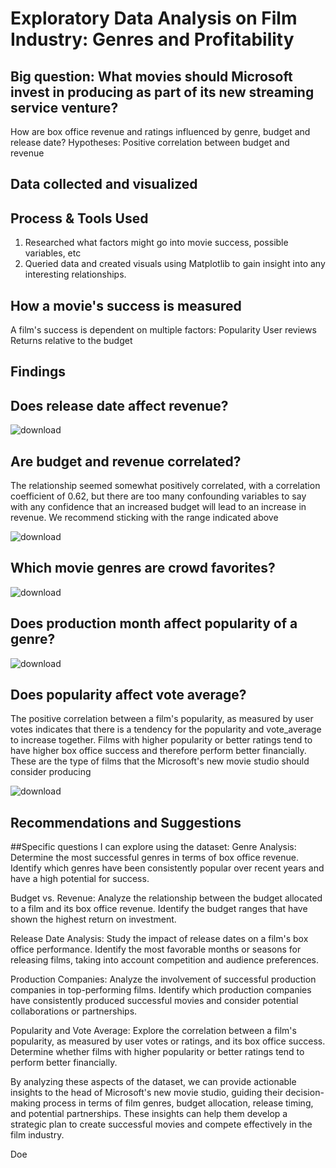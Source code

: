 # Exploratory Data Analysis on Film Industry: Genres and Profitability
## Big question: What movies should Microsoft invest in producing as part of its new streaming service venture?
How are box office revenue and ratings influenced by genre, budget and release date?
Hypotheses:
Positive correlation between budget and revenue

## Data collected and visualized

## Process & Tools Used
1. Researched what factors might go into movie success, possible variables, etc
2. Queried data and created visuals using Matplotlib to gain insight into any interesting relationships.

## How a movie's success is measured
A film's success is dependent on multiple factors:
Popularity
User reviews
Returns relative to the budget

## Findings
## Does release date affect revenue?
![download](https://github.com/mwanza00/microsoft_movies/assets/137791910/097e6ea3-0c66-463e-841a-a941c83f38fd)


## Are budget and revenue correlated?

The relationship seemed somewhat positively correlated, with a correlation coefficient of 0.62, but there are too many confounding variables to say with any confidence that an increased budget will lead to an increase in revenue. We recommend sticking with the range indicated above

![download](https://github.com/mwanza00/microsoft_movies/assets/137791910/5442fd2f-0033-4ebb-863e-1b97ef4b2bd2)


## Which movie genres are crowd favorites?
![download](https://github.com/mwanza00/microsoft_movies/assets/137791910/1d30374b-ca71-43a4-938c-f7670a03b986)


## Does production month affect popularity of a genre?
![download](https://github.com/mwanza00/microsoft_movies/assets/137791910/4312f928-86c6-4a0b-aa53-19e573e8625e)


## Does popularity affect vote average?
The positive correlation between a film's popularity, as measured by user votes indicates that there is a tendency for the popularity and vote_average to increase together. Films with higher popularity or better ratings tend to have higher box office success and therefore perform better financially. These are the type of films that the Microsoft's new movie studio should consider producing

![download](https://github.com/mwanza00/microsoft_movies/assets/137791910/b7ce7a7f-089c-435a-8244-9764b7b8661a)

## Recommendations and Suggestions

##Specific questions I can explore using the dataset:
Genre Analysis: Determine the most successful genres in terms of box office revenue. Identify which genres have been consistently popular over recent years and have a high potential for success.

Budget vs. Revenue: Analyze the relationship between the budget allocated to a film and its box office revenue. Identify the budget ranges that have shown the highest return on investment.

Release Date Analysis: Study the impact of release dates on a film's box office performance. Identify the most favorable months or seasons for releasing films, taking into account competition and audience preferences.

Production Companies: Analyze the involvement of successful production companies in top-performing films. Identify which production companies have consistently produced successful movies and consider potential collaborations or partnerships.

Popularity and Vote Average: Explore the correlation between a film's popularity, as measured by user votes or ratings, and its box office success. Determine whether films with higher popularity or better ratings tend to perform better financially.

By analyzing these aspects of the dataset, we can provide actionable insights to the head of Microsoft's new movie studio, guiding their decision-making process in terms of film genres, budget allocation, release timing, and potential partnerships. These insights can help them develop a strategic plan to create successful movies and compete effectively in the film industry.

Doe

